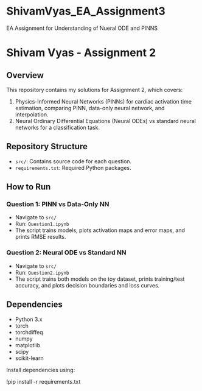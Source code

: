 # ShivamVyas_EA_Assignment3
EA Assignment for Understanding of  Nueral ODE and PINNS


# Shivam Vyas - Assignment 2

## Overview
This repository contains my solutions for Assignment 2, which covers:

1. Physics-Informed Neural Networks (PINNs) for cardiac activation time estimation, comparing PINN, data-only neural network, and interpolation.
2. Neural Ordinary Differential Equations (Neural ODEs) vs standard neural networks for a classification task.

## Repository Structure
- `src/`: Contains source code for each question.
- `requirements.txt`: Required Python packages.

## How to Run

### Question 1: PINN vs Data-Only NN
- Navigate to `src/`
- Run: `Question1.ipynb`
- The script trains models, plots activation maps and error maps, and prints RMSE results.

### Question 2: Neural ODE vs Standard NN
- Navigate to `src/`
- Run: `Question2.ipynb`
- The script trains both models on the toy dataset, prints training/test accuracy, and plots decision boundaries and loss curves.

## Dependencies
- Python 3.x
- torch
- torchdiffeq
- numpy
- matplotlib
- scipy
- scikit-learn

Install dependencies using:  

!pip install -r requirements.txt

